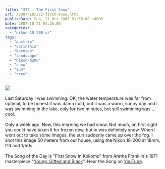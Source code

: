 ```yaml
---
title: "372 - The First Snow"
url: /2007/10/372-first-snow.html
publishDate: Sun, 21 Oct 2007 01:35:00 +0000
date: 2007-10-21 01:35:00
categories: 
  - "nikon-18-200-vr"
tags: 
  - "austria"
  - "carinthia"
  - "karnten"
  - "landscape"
  - "nikon-d200"
  - "snow"
  - "sun"
  - "tree"
---
```

<a href="https://d25zfm9zpd7gm5.cloudfront.net/1200x1200/2007/20071020_084907_nx.jpg" target="_blank"><img src="https://d25zfm9zpd7gm5.cloudfront.net/0600x0600/2007/20071020_084907_nx.jpg"/></a><br/><br/>Last Saturday I was swimming. OK, the water temperature was far from optimal, to be honest it was damn cold, but it was a warm, sunny day and I was swimming in the lake, only for two minutes, but still swimming was ... cool.<br/><br/>Only a week ago. Now, this morning we had snow. Not much, on first sight you could have taken it for frozen dew, but in was definitely snow. When I went out to take some images, the sun suddenly came up over the fog. I shot this image 50 meters from our house, using the Nikon 18-200 at 18mm, f13 and 1/50s.<br/><br/>The Song of the Day is "First Snow In Kokomo" from Aretha Franklin's 1971 masterpiece "<a href="http://www.amazon.com/Young-Gifted-Black-Aretha-Franklin/dp/B00000335M" target="_blank">Young, Gifted and Black</a>". Hear the Song on <a href="http://youtube.com/watch?v=AG64l5tgZEo" target="_blank">YouTube</a>.
